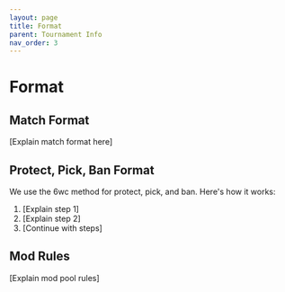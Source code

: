 ```yaml
---
layout: page
title: Format
parent: Tournament Info
nav_order: 3
---
```


# Format

## Match Format
[Explain match format here]

## Protect, Pick, Ban Format
We use the 6wc method for protect, pick, and ban. Here's how it works:
1. [Explain step 1]
2. [Explain step 2]
3. [Continue with steps]

## Mod Rules
[Explain mod pool rules]